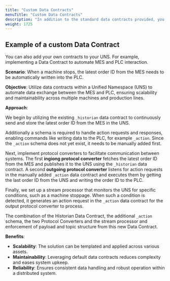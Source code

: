 ```yaml
---
title: "Custom Data Contracts"
menuTitle: "Custom Data Contracts"
description: "In addition to the standard data contracts provided, you can add your own."
weight: 1725
---
```




## Example of a custom Data Contract

You can also add your own contracts to your UNS.
For example, implementing a Data Contract to automate MES and PLC interaction.

**Scenario**: When a machine stops, the latest order ID from the MES needs to be automatically written into the PLC.

**Objective**: Utilize data contracts within a Unified Namespace (UNS) to automate data exchange between the MES and PLC, ensuring scalability and maintainability across multiple machines and production lines.

**Approach**:

We begin by utilizing the existing `_historian` data contract to continuously send and store the latest order ID from the MES in the UNS.

Additionally a schema is required to handle action requests and responses, enabling commands like writing data to the PLC, for example `_action`.
Since the `_action` schema does not yet exist, it needs to be manually added first.

Next, implement protocol converters to facilitate communication between systems.
The first **ingiong protocol converter** fetches the latest order ID from the MES and publishes it to the UNS using the `_historian` data contract.
A second **outgoing protocol converter** listens for action requests in the manually added `_action` data contract and executes them by getting the last order ID from the UNS and writing the order ID to the PLC.

Finally, we set up a stream processor that monitors the UNS for specific conditions, such as a machine stoppage. When such a condition is detected, it generates an action request in the `_action` data contract for the output protocol converter to process.

The combination of the Historian Data Contract, the additional `_action` schema, the two Protocol Converters and the stream processor and enforcement of payload and topic structure from this new Data Contract.

**Benefits**:

- **Scalability**: The solution can be templated and applied across various assets.
- **Maintainability**: Leveraging default data contracts reduces complexity and eases system upkeep.
- **Reliability**: Ensures consistent data handling and robust operation within a distributed system.
